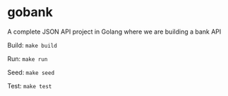# gobank

A complete JSON API project in Golang where we are building a bank API

Build: `make build`

Run: `make run`

Seed: `make seed`

Test: `make test`